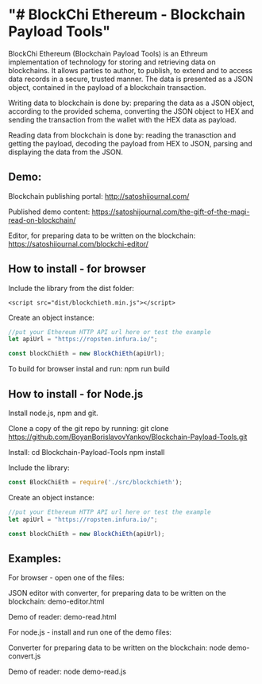 "# BlockChi Ethereum - Blockchain Payload Tools" 
==================================================

BlockChi Ethereum (Blockchain Payload Tools) is an Ethreum implementation of technology for storing and retrieving data on blockchains. It allows parties to author, to publish, to extend and to access data records in a secure, trusted manner. The data is presented as a JSON object, contained in the payload of a blockchain transaction.

Writing data to blockchain is done by: preparing the data as a JSON object, according to the provided schema, converting the JSON object to HEX and sending the transaction from the wallet with the HEX data as payload.

Reading data from blockchain is done by: reading the tranasction and getting the payload, decoding the payload from HEX to JSON, parsing and displaying the data from the JSON.

Demo:
----------------------------

Blockchain publishing portal: http://satoshijournal.com/

Published demo content: https://satoshijournal.com/the-gift-of-the-magi-read-on-blockchain/

Editor, for preparing data to be written on the blockchain: https://satoshijournal.com/blockchi-editor/

How to install  - for browser
----------------------------

Include the library from the dist folder:

```
<script src="dist/blockchieth.min.js"></script>
```

Create an object instance:

```javascript
//put your Ethereum HTTP API url here or test the example
let apiUrl = "https://ropsten.infura.io/";

const blockChiEth = new BlockChiEth(apiUrl);
```

To build for browser instal and run:
npm run build

How to install - for Node.js
----------------------------

Install node.js, npm and git.

Clone a copy of the git repo by running:
git clone https://github.com/BoyanBorislavovYankov/Blockchain-Payload-Tools.git

Install:
cd Blockchain-Payload-Tools
npm install

Include the library:

```javascript
const BlockChiEth = require('./src/blockchieth');
```

Create an object instance:

```javascript
//put your Ethereum HTTP API url here or test the example
let apiUrl = "https://ropsten.infura.io/";

const blockChiEth = new BlockChiEth(apiUrl);
```

Examples:
----------------------------

For browser - open one of the files:
 
JSON editor with converter, for preparing data to be written on the blockchain: demo-editor.html

Demo of reader: demo-read.html


For node.js - install and run one of the demo files:
 
Converter for preparing data to be written on the blockchain: node demo-convert.js

Demo of reader: node demo-read.js
